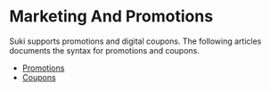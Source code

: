 # Marketing And Promotions

Suki supports promotions and digital coupons. The following articles documents the syntax for promotions and coupons.

- [Promotions](promotions.md)
- [Coupons](coupons.md)
